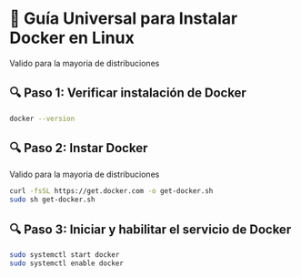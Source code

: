 # 🐳 Guía Universal para Instalar Docker en Linux

Valido para la mayoria de distribuciones

## 🔍 Paso 1: Verificar instalación de Docker

```bash
docker --version
```

## 🔍 Paso 2: Instar Docker


Valido para la mayoria de distribuciones

```bash
curl -fsSL https://get.docker.com -o get-docker.sh
sudo sh get-docker.sh
```
## 🔍 Paso 3: Iniciar y habilitar el servicio de Docker

```bash
sudo systemctl start docker
sudo systemctl enable docker
```
